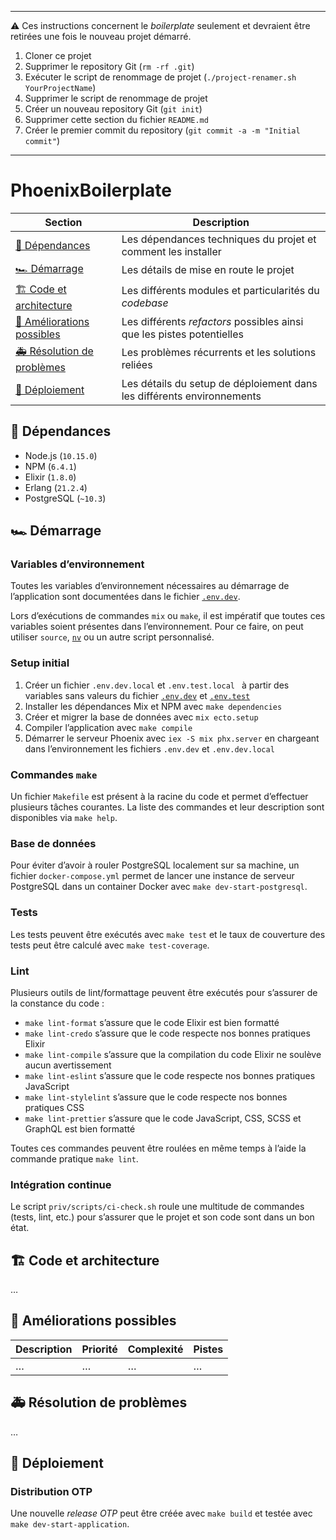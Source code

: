 ***

⚠️ Ces instructions concernent le _boilerplate_ seulement et devraient être retirées une fois le nouveau projet démarré.

1. Cloner ce projet
2. Supprimer le repository Git (`rm -rf .git`)
3. Exécuter le script de renommage de projet (`./project-renamer.sh YourProjectName`)
4. Supprimer le script de renommage de projet
5. Créer un nouveau repository Git (`git init`)
6. Supprimer cette section du fichier `README.md`
7. Créer le premier commit du repository (`git commit -a -m "Initial commit"`)

***

# PhoenixBoilerplate

| Section                                                  | Description                                                            |
|----------------------------------------------------------|------------------------------------------------------------------------|
| [🚧 Dépendances](#-dépendances)                          | Les dépendances techniques du projet et comment les installer          |
| [🏎 Démarrage](#-démarrage)                              | Les détails de mise en route le projet                                 |
| [🏗 Code et architecture](#-code-et-architecture)        | Les différents modules et particularités du _codebase_                 |
| [🔭 Améliorations possibles](#-améliorations-possibles)  | Les différents _refactors_ possibles ainsi que les pistes potentielles |
| [🚑 Résolution de problèmes](#-résolution-de-problèmes)  | Les problèmes récurrents et les solutions reliées                      |
| [🚀 Déploiement](#-déploiement)                          | Les détails du setup de déploiement dans les différents environnements |

## 🚧 Dépendances

* Node.js (`10.15.0`)
* NPM (`6.4.1`)
* Elixir (`1.8.0`)
* Erlang (`21.2.4`)
* PostgreSQL (`~10.3`)

## 🏎 Démarrage

### Variables d’environnement

Toutes les variables d’environnement nécessaires au démarrage de l’application sont documentées dans le fichier [`.env.dev`](./.env.dev).

Lors d’exécutions de commandes `mix` ou `make`, il est impératif que toutes ces variables soient présentes dans l’environnement. Pour ce faire, on peut utiliser `source`, [`nv`](https://github.com/jcouture/nv) ou un autre script personnalisé.

### Setup initial

1. Créer un fichier `.env.dev.local` et `.env.test.local ` à partir des variables sans valeurs du fichier [`.env.dev`](./.env.dev) et [`.env.test`](./.env.test)
2. Installer les dépendances Mix et NPM avec `make dependencies`
4. Créer et migrer la base de données avec `mix ecto.setup`
5. Compiler l’application avec `make compile`
6. Démarrer le serveur Phoenix avec `iex -S mix phx.server` en chargeant dans l’environnement les fichiers `.env.dev` et `.env.dev.local`

### Commandes `make`

Un fichier `Makefile` est présent à la racine du code et permet d’effectuer plusieurs tâches courantes. La liste des commandes et leur description sont disponibles via `make help`.

### Base de données

Pour éviter d’avoir à rouler PostgreSQL localement sur sa machine, un fichier `docker-compose.yml` permet de lancer une instance de serveur PostgreSQL dans un container Docker avec `make dev-start-postgresql`.

### Tests

Les tests peuvent être exécutés avec `make test` et le taux de couverture des tests peut être calculé avec `make test-coverage`.

### Lint

Plusieurs outils de lint/formattage peuvent être exécutés pour s’assurer de la constance du code :

* `make lint-format` s’assure que le code Elixir est bien formatté
* `make lint-credo` s’assure que le code respecte nos bonnes pratiques Elixir
* `make lint-compile` s’assure que la compilation du code Elixir ne soulève aucun avertissement
* `make lint-eslint` s’assure que le code respecte nos bonnes pratiques JavaScript
* `make lint-stylelint` s’assure que le code respecte nos bonnes pratiques CSS
* `make lint-prettier` s’assure que le code JavaScript, CSS, SCSS et GraphQL est bien formatté

Toutes ces commandes peuvent être roulées en même temps à l’aide la commande pratique `make lint`.

### Intégration continue

Le script `priv/scripts/ci-check.sh` roule une multitude de commandes (tests, lint, etc.) pour s’assurer que le projet et son code sont dans un bon état.

## 🏗 Code et architecture

…

## 🔭 Améliorations possibles

| Description | Priorité | Complexité | Pistes |
|-------------|----------|------------|--------|
| …           | …        | …          | …      |

## 🚑 Résolution de problèmes

…

## 🚀 Déploiement

### Distribution OTP

Une nouvelle _release OTP_ peut être créée avec `make build` et testée avec `make dev-start-application`.
